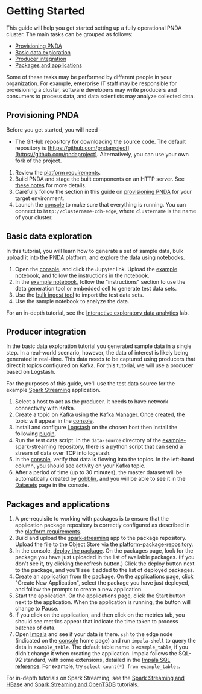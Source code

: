 # Getting Started

This guide will help you get started setting up a fully operational PNDA cluster. The main tasks can be grouped as follows: 

- [Provisioning PNDA](#provisioning-pnda)
- [Basic data exploration](#basic-data-exploration)
- [Producer integration](#producer-integration)
- [Packages and applications](#packages-and-applications)

Some of these tasks may be performed by different people in your organization. For example, enterprise IT staff may be responsible for provisioning a cluster, software developers may  write producers and consumers to process data, and data scientists may analyze collected data. 

## Provisioning PNDA

Before you get started, you will need -

- The GitHub repository for downloading the source code. The default repository is [https://github.com/pndaproject](https://github.com/pndaproject). Alternatively, you can use your own fork of the project. 

1. Review the [platform requirements](../provisioning/platform_requirements.md).
2. Build PNDA and stage the built components on an HTTP server. See [these notes](https://github.com/pndaproject/pnda/blob/master/build/README.md) for more details.
3. Carefully follow the section in this guide on [provisioning PNDA](../provisioning/README.md) for your target environment.
4. Launch the [console](../console/README.md) to make sure that everything is running. You can connect to `http://clustername-cdh-edge`, where `clustername` is the name of your cluster. 

## Basic data exploration

In this tutorial, you will learn how to generate a set of sample data, bulk upload it into the PNDA platform, and explore the data using notebooks.  

1. Open the [console](../console/README.md), and click the Jupyter link. Upload the [example notebook](../repos/example-applications/jupyter-notebooks/README.md), and follow the instructions in the notebook.
2. In the [example notebook](../repos/example-applications/jupyter-notebooks/README.md), follow the "instructions" section to use the data generation tool or embedded cell to generate test data sets.
3. Use the [bulk ingest tool](../repos/platform-tools/bulkingest/README.md) to import the test data sets.
4. Use the sample notebook to analyze the data. 

For an in-depth tutorial, see the [Interactive exploratory data analytics](../exploration/lab.md) lab.

## Producer integration
 
In the basic data exploration tutorial you generated sample data in a single step. In a real-world scenario, however, the data of interest is likely being generated in real-time. This data needs to be captured using producers that direct it topics configured on Kafka. For this tutorial, we will use a producer based on Logstash.

For the purposes of this guide, we'll use the test data source for the example [Spark Streaming](../repos/example-applications/spark-streaming/README.md) application.

1. Select a host to act as the producer. It needs to have network connectivity with Kafka.
2. Create a topic on Kafka using the [Kafka Manager](https://github.com/yahoo/kafka-manager). Once created, the topic will appear in the [console](../console/README.md).
3. Install and configure [Logstash](https://github.com/elastic/logstash) on the chosen host then install the following [plugin](../producer/logstash.md).
4. Run the test data script. In the `data-source` directory of the [example-spark-streaming](../repos/example-applications/spark-streaming/README.md) repository, there is a python script that can send a stream of data over TCP into logstash. 
5. In the [console](../console/README.md), verify that data is flowing into the topics. In the left-hand column, you should see activity on your Kafka topic.
6. After a period of time (up to 30 minutes), the master dataset will be automatically created by [gobblin](../repos/gobblin/README.md), and you will be able to see it in the [Datasets](../console/datasets.md) page in the console.

## Packages and applications

1. A pre-requisite to working with packages is to ensure that the application package repository is correctly configured as described in the [platform requirements](../provisioning/platform_requirements.md).
2. Build and upload the [spark-streaming](../repos/example-applications/spark-streaming/README.md) app to the package repository. Upload the file to the Object Store via the [platform-package-repository](../repos/platform-package-repository/README.md).
3. In the console, [deploy the package](../console/packages.md). On the packages page, look for the package you have just uploaded in the list of available packages. (If you don't see it, try clicking the refresh button.) Click the deploy button next to the package, and you'll see it added to the list of deployed packages. 
4. Create an [application](../console/applications.md) from the package. On the applications page, click "Create New Application", select the package you have just deployed, and follow the prompts to create a new application. 
5. Start the application. On the applications page, click the Start button next to the application. When the application is running, the button will change to Pause.
6. If you click on the application, and then click on the metrics tab, you should see metrics appear that indicate the time taken to process batches of data. 
7. Open [Impala](../query/impala.md) and see if your data is there. `ssh` to the edge node (indicated on the [console](../console/README.md) home page) and run `impala-shell` to query the data in `example_table`. The default table name is `example_table`, if you didn't change it when creating the application. Impala follows the SQL-92 standard, with some extensions, detailed in the [Impala SQL reference](http://www.cloudera.com/documentation/enterprise/5-5-x/topics/impala_langref.html). For example, try `select count(*) from example_table;`.

For in-depth tutorials on Spark Streaming, see the [Spark Streaming and HBase](../applications/ksh.md) and [Spark Streaming and OpenTSDB](../applications/kso.md) tutorials.
